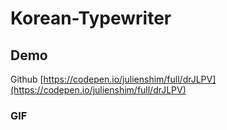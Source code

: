 # Korean-Typewriter

## Demo 

Github [https://codepen.io/julienshim/full/drJLPV](https://codepen.io/julienshim/full/drJLPV)

### GIF
